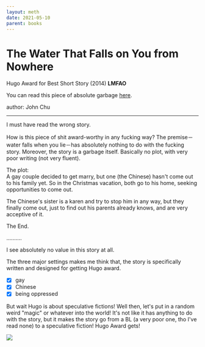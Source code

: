 ```yaml
---
layout: meth
date: 2021-05-10
parent: books
---
```

# The Water That Falls on You from Nowhere

Hugo Award for Best Short Story (2014) **LMFAO**

You can read this piece of absolute garbage [here](https://www.tor.com/2013/02/20/the-water-that-falls-on-you-from-nowhere/).

author: John Chu

---

I must have read the wrong story.

How is this piece of shit award-worthy in any fucking way? The premise－water falls when you lie－has absolutely nothing to do with the fucking story. Moreover, the story is a garbage itself. Basically no plot, with very poor writing (not very fluent).

The plot:  
A gay couple decided to get marry, but one (the Chinese) hasn't come out to his family yet. So in the Christmas vacation, both go to his home, seeking opportunities to come out.

The Chinese's sister is a karen and try to stop him in any way, but they finally come out, just to find out his parents already knows, and are very acceptive of it.

The End.

..........

I see absolutely no value in this story at all.  

The three major settings  makes me think that, the story is specifically written and designed for getting Hugo award.

- [x] gay
- [x] Chinese
- [x] being oppressed

But wait Hugo is about speculative fictions! Well then, let's put in a random weird "magic" or whatever into the world! It's not like it has anything to do with the story, but it makes the story go from a BL (a very poor one, tho I've read none) to a speculative fiction! Hugo Award gets!

[![](https://i.imgur.com/mQauiep.png)](https://www.goodreads.com/review/show/3993124730)
